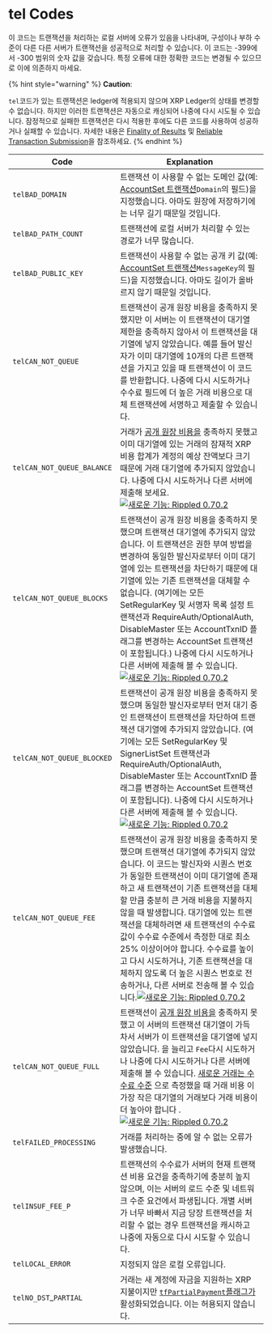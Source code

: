 # tel Codes

이 코드는 트랜잭션을 처리하는 로컬 서버에 오류가 있음을 나타내며, 구성이나 부하 수준이 다른 다른 서버가 트랜잭션을 성공적으로 처리할 수 있습니다. 이 코드는 -399에서 -300 범위의 숫자 값을 갖습니다. 특정 오류에 대한 정확한 코드는 변경될 수 있으므로 이에 의존하지 마세요.

{% hint style="warning" %}
**Caution**:

&#x20;`tel`코드가 있는 트랜잭션은 ledger에 적용되지 않으며 XRP Ledger의 상태를 변경할 수 없습니다. 하지만 이러한 트랜잭션은 자동으로 캐싱되어 나중에 다시 시도될 수 있습니다. 잠정적으로 실패한 트랜잭션은 다시 적용한 후에도 다른 코드를 사용하여 성공하거나 실패할 수 있습니다. 자세한 내용은 [Finality of Results](https://xrpl.org/finality-of-results.html) 및 [Reliable Transaction Submission](https://xrpl.org/reliable-transaction-submission.html)을 참조하세요.
{% endhint %}

| **Code**                   | **Explanation**                                                                                                                                                                                                                                                                                                                                                                                                                                                    |
| -------------------------- | ------------------------------------------------------------------------------------------------------------------------------------------------------------------------------------------------------------------------------------------------------------------------------------------------------------------------------------------------------------------------------------------------------------------------------------------------------------------ |
| `telBAD_DOMAIN`            | 트랜잭션 이 사용할 수 없는 도메인 값(예: [AccountSet 트랜잭션](https://xrpl.org/accountset.html)`Domain`의 필드)을 지정했습니다. 아마도 원장에 저장하기에는 너무 길기 때문일 것입니다.                                                                                                                                                                                                                                                                                                                                  |
| `telBAD_PATH_COUNT`        | 트랜잭션에 로컬 서버가 처리할 수 있는 경로가 너무 많습니다.                                                                                                                                                                                                                                                                                                                                                                                                                                 |
| `telBAD_PUBLIC_KEY`        | 트랜잭션이 사용할 수 없는 공개 키 값(예: [AccountSet 트랜잭션](https://xrpl.org/accountset.html)`MessageKey`의 필드)을 지정했습니다. 아마도 길이가 올바르지 않기 때문일 것입니다.                                                                                                                                                                                                                                                                                                                                   |
| `telCAN_NOT_QUEUE`         | 트랜잭션이 공개 원장 비용을 충족하지 못했지만 이 서버는 이 트랜잭션이 대기열 제한을 충족하지 않아서 이 트랜잭션을 대기열에 넣지 않았습니다. 예를 들어 발신자가 이미 대기열에 10개의 다른 트랜잭션을 가지고 있을 때 트랜잭션이 이 코드를 반환합니다. 나중에 다시 시도하거나 수수료 필드에 더 높은 거래 비용으로 대체 트랜잭션에 서명하고 제출할 수 있습니다.                                                                                                                                                                                                                                                           |
| `telCAN_NOT_QUEUE_BALANCE` | 거래가 [공개 원장 비용을](https://xrpl.org/transaction-cost.html) 충족하지 못했고 이미 대기열에 있는 거래의 잠재적 XRP 비용 합계가 계정의 예상 잔액보다 크기 때문에 거래 대기열에 추가되지 않았습니다. 나중에 다시 시도하거나 다른 서버에 제출해 보세요.[![새로운 기능: Rippled 0.70.2](https://img.shields.io/badge/New%20in-rippled%200.70.2-blue.svg) ](https://github.com/ripple/rippled/releases/tag/0.70.2)                                                                                                                                             |
| `telCAN_NOT_QUEUE_BLOCKS`  | 트랜잭션이 공개 원장 비용을 충족하지 못했으며 트랜잭션 대기열에 추가되지 않았습니다. 이 트랜잭션은 권한 부여 방법을 변경하여 동일한 발신자로부터 이미 대기열에 있는 트랜잭션을 차단하기 때문에 대기열에 있는 기존 트랜잭션을 대체할 수 없습니다. (여기에는 모든 SetRegularKey 및 서명자 목록 설정 트랜잭션과 RequireAuth/OptionalAuth, DisableMaster 또는 AccountTxnID 플래그를 변경하는 AccountSet 트랜잭션이 포함됩니다.) 나중에 다시 시도하거나 다른 서버에 제출해 볼 수 있습니다.[![새로운 기능: Rippled 0.70.2](https://img.shields.io/badge/New%20in-rippled%200.70.2-blue.svg) ](https://github.com/ripple/rippled/releases/tag/0.70.2) |
| `telCAN_NOT_QUEUE_BLOCKED` | 트랜잭션이 공개 원장 비용을 충족하지 못했으며 동일한 발신자로부터 먼저 대기 중인 트랜잭션이 트랜잭션을 차단하여 트랜잭션 대기열에 추가되지 않았습니다. (여기에는 모든 SetRegularKey 및 SignerListSet 트랜잭션과 RequireAuth/OptionalAuth, DisableMaster 또는 AccountTxnID 플래그를 변경하는 AccountSet 트랜잭션이 포함됩니다). 나중에 다시 시도하거나 다른 서버에 제출해 볼 수 있습니다.[![새로운 기능: Rippled 0.70.2](https://img.shields.io/badge/New%20in-rippled%200.70.2-blue.svg) ](https://github.com/ripple/rippled/releases/tag/0.70.2)                                                 |
| `telCAN_NOT_QUEUE_FEE`     | 트랜잭션이 공개 원장 비용을 충족하지 못했으며 트랜잭션 대기열에 추가되지 않았습니다. 이 코드는 발신자와 시퀀스 번호가 동일한 트랜잭션이 이미 대기열에 존재하고 새 트랜잭션이 기존 트랜잭션을 대체할 만큼 충분히 큰 거래 비용을 지불하지 않을 때 발생합니다. 대기열에 있는 트랜잭션을 대체하려면 새 트랜잭션의 수수료 값이 수수료 수준에서 측정한 대로 최소 25% 이상이어야 합니다. 수수료를 높이고 다시 시도하거나, 기존 트랜잭션을 대체하지 않도록 더 높은 시퀀스 번호로 전송하거나, 다른 서버로 전송해 볼 수 있습니다.[![새로운 기능: Rippled 0.70.2](https://img.shields.io/badge/New%20in-rippled%200.70.2-blue.svg) ](https://github.com/ripple/rippled/releases/tag/0.70.2)             |
| `telCAN_NOT_QUEUE_FULL`    | 트랜잭션이 [공개 원장 비용을](https://xrpl.org/transaction-cost.html) 충족하지 못했고 이 서버의 트랜잭션 대기열이 가득 차서 서버가 이 트랜잭션을 대기열에 넣지 않았습니다. 을 늘리고 `Fee`다시 시도하거나 나중에 다시 시도하거나 다른 서버에 제출해 볼 수 있습니다. [새로운 거래는 수수료 수준](https://xrpl.org/transaction-cost.html#fee-levels) 으로 측정했을 때 거래 비용 이 가장 작은 대기열의 거래보다 거래 비용이 더 높아야 합니다 .[![새로운 기능: Rippled 0.70.2](https://img.shields.io/badge/New%20in-rippled%200.70.2-blue.svg) ](https://github.com/ripple/rippled/releases/tag/0.70.2)             |
| `telFAILED_PROCESSING`     | 거래를 처리하는 중에 알 수 없는 오류가 발생했습니다.                                                                                                                                                                                                                                                                                                                                                                                                                                     |
| `telINSUF_FEE_P`           | 트랜잭션의 수수료가 서버의 현재 트랜잭션 비용 요건을 충족하기에 충분히 높지 않으며, 이는 서버의 로드 수준 및 네트워크 수준 요건에서 파생됩니다. 개별 서버가 너무 바빠서 지금 당장 트랜잭션을 처리할 수 없는 경우 트랜잭션을 캐시하고 나중에 자동으로 다시 시도할 수 있습니다.                                                                                                                                                                                                                                                                                                        |
| `telLOCAL_ERROR`           | 지정되지 않은 로컬 오류입니다.                                                                                                                                                                                                                                                                                                                                                                                                                                                  |
| `telNO_DST`\_`PARTIAL`     | 거래는 새 계정에 자금을 지원하는 XRP 지불이지만 [`tfPartialPayment`플래그가](https://xrpl.org/partial-payments.html) 활성화되었습니다. 이는 허용되지 않습니다.                                                                                                                                                                                                                                                                                                                                              |
